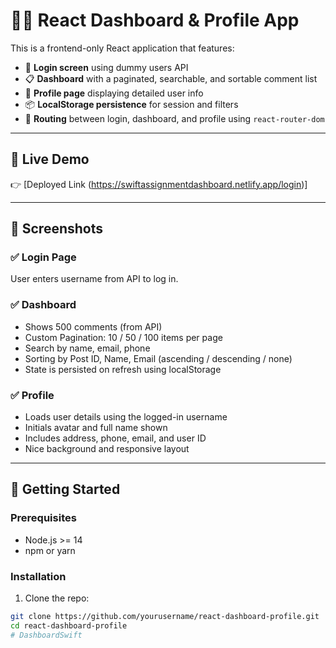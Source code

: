 # 🧑‍💻 React Dashboard & Profile App

This is a frontend-only React application that features:

- 🔐 **Login screen** using dummy users API
- 📋 **Dashboard** with a paginated, searchable, and sortable comment list
- 👤 **Profile page** displaying detailed user info
- 📦 **LocalStorage persistence** for session and filters
- 🔁 **Routing** between login, dashboard, and profile using `react-router-dom`

---

## 🔗 Live Demo

👉 [Deployed Link (https://swiftassignmentdashboard.netlify.app/login)]

---

## 📸 Screenshots

### ✅ Login Page  
User enters username from API to log in.

### ✅ Dashboard  
- Shows 500 comments (from API)
- Custom Pagination: 10 / 50 / 100 items per page
- Search by name, email, phone
- Sorting by Post ID, Name, Email (ascending / descending / none)
- State is persisted on refresh using localStorage

### ✅ Profile  
- Loads user details using the logged-in username
- Initials avatar and full name shown
- Includes address, phone, email, and user ID
- Nice background and responsive layout

---

## 🚀 Getting Started

### Prerequisites

- Node.js >= 14
- npm or yarn

### Installation

1. Clone the repo:

```bash
git clone https://github.com/yourusername/react-dashboard-profile.git
cd react-dashboard-profile
#   D a s h b o a r d S w i f t 
 
 